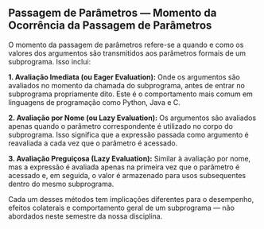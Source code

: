 ## Passagem de Parâmetros — Momento da Ocorrência da Passagem de Parâmetros

<div class="regular">

O momento da passagem de parâmetros refere-se a quando e como os valores dos argumentos são transmitidos aos parâmetros formais de um subprograma. Isso inclui:

**1. Avaliação Imediata (ou Eager Evaluation):** Onde os argumentos são avaliados no momento da chamada do subprograma, antes de entrar no subprograma propriamente dito. Este é o comportamento mais comum em linguagens de programação como Python, Java e C.

**2. Avaliação por Nome (ou Lazy Evaluation):** Os argumentos são avaliados apenas quando o parâmetro correspondente é utilizado no corpo do subprograma. Isso significa que a expressão passada como argumento é reavaliada a cada vez que o parâmetro é acessado.

**3. Avaliação Preguiçosa (Lazy Evaluation):** Similar à avaliação por nome, mas a expressão é avaliada apenas na primeira vez que o parâmetro é acessado e, em seguida, o valor é armazenado para usos subsequentes dentro do mesmo subprograma.

Cada um desses métodos tem implicações diferentes para o desempenho, efeitos colaterais e comportamento geral de um subprograma — não abordados neste semestre da nossa disciplina.

</div>
